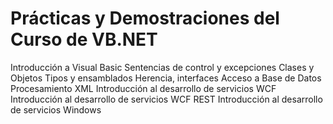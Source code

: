 # Prácticas y Demostraciones del Curso de VB.NET 

Introducción a Visual Basic 
Sentencias de control y excepciones
Clases y Objetos
Tipos y ensamblados
Herencia, interfaces
Acceso a Base de Datos
Procesamiento XML
Introducción al desarrollo de servicios WCF
Introducción al desarrollo de servicios WCF REST
Introducción al desarrollo de servicios Windows
